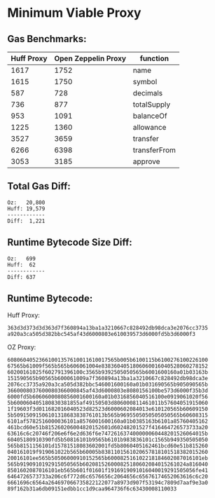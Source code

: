 # Minimum Viable Proxy

## Gas Benchmarks:

| Huff Proxy | Open Zeppelin Proxy | function     |
| ---------- | ------------------- | ------------ |
| 1617       | 1752                | name         |
| 1615       | 1750                | symbol       |
| 587        | 728                 | decimals     |
| 736        | 877                 | totalSupply  |
| 953        | 1091                | balanceOf    |
| 1225       | 1360                | allowance    |
| 3527       | 3659                | transfer     |
| 6266       | 6398                | transferFrom |
| 3053       | 3185                | approve      |

## Total Gas Diff:

```
Oz:   20,800
Huff: 19,579
------------
Diff:  1,221
```

## Runtime Bytecode Size Diff:

```
Oz:   699
Huff:  62
------------
Diff: 637
```

## Runtime Bytecode:

Huff Proxy:

```
363d3d373d3d363d7f360894a13ba1a3210667c828492db98dca3e2076cc3735
a920a3ca505d382bbc545af43d6000803e610039573d6000fd5b3d6000f3
```

OZ Proxy:

```
60806040523661001357610011610017565b005b6100115b6100276100226100
67565b61009f565b565b606061004e8383604051806060016040528060278152
60200161025f602791396100c3565b9392505050565b6001600160a01b03163b
151590565b90565b600061009a7f360894a13ba1a3210667c828492db98dca3e
2076cc3735a920a3ca505d382bbc546001600160a01b031690565b905090565b
3660008037600080366000845af43d6000803e8080156100be573d6000f35b3d
6000fd5b6060600080856001600160a01b0316856040516100e0919061020f56
5b600060405180830381855af49150503d806000811461011b57604051915060
1f19603f3d011682016040523d82523d6000602084013e610120565b60609150
5b50915091506101318683838761013b565b9695505050505050565b60608315
6101af5782516000036101a8576001600160a01b0385163b6101a85760405162
461bcd60e51b815260206004820152601d60248201527f416464726573733a20
63616c6c20746f206e6f6e2d636f6e747261637400000060448201526064015b
60405180910390fd5b50816101b9565b6101b983836101c1565b949350505050
565b8151156101d15781518083602001fd5b8060405162461bcd60e51b815260
040161019f919061022b565b60005b8381101561020657818101518382015260
20016101ee565b50506000910152565b600082516102218184602087016101eb
565b9190910192915050565b602081526000825180602084015261024a816040
8501602087016101eb565b601f01601f1916919091016040019291505056fe41
6464726573733a206c6f772d6c6576656c2064656c65676174652063616c6c20
6661696c6564a264697066735822122077a8973d907f53194c7809d7aaf9e3a0
89f162b31a6db09151edbb1cc1d9caa964736f6c63430008110033
```
